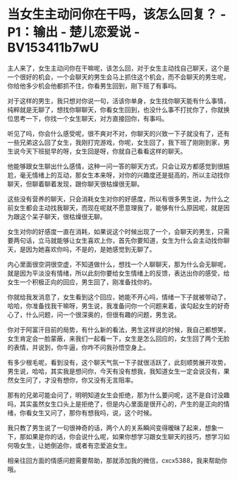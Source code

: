 # 当女生主动问你在干吗，该怎么回复？ - P1：输出 - 楚儿恋爱说 - BV153411b7wU

主人来了，女生主动问你在干嘛呢，该怎么回，对于女生主动找自己聊天，这个是一个很好的机会，一个会聊天的男生会马上抓住这个机会，而不会聊天的男生呢，你给他多少机会他都抓不住，你看男生回到，刚下班了有事吗。

对于这样的男生，我只想对你说一句，活该你单身，女生找你聊天能有什么事情，纯粹就是无聊了，想找你聊聊天，你看女生回到，也没什么事不打扰你了，你就换位思考一下，你找一个女生聊天，对方直接回你，有事吗。

听见了吗，你会什么感受呢，很不爽对不对，你聊天的兴致一下子就没有了，还有一些兄弟这么回了女生，我刚打完游戏，你呢，女生回了，我下班了刚刚到家，男生说今天下班挺早的呀，女生回是呀，你就自己看看这样的聊天。

他能够跟女生聊出什么感情，这种一问一答的聊天方式，只会让双方都感觉到很尴尬，毫无情绪上的互动，那女生本来呀，对你的兴趣度还是挺高的，所以主动找你聊天，但聊着聊着发现，跟你聊天很枯燥很无聊。

这些没有营养的聊天，只会消耗女生对你的好感度，所以有很多男生说，为什么之前女生都会主动找我聊天，而现在呢就不愿意理我了，能够有什么原因呢，就是因为跟这个呆子聊天，很枯燥很无聊。

女生对你的好感度一直在消耗，如果说这个时候出现了一个，会聊天的男生，只需要两句话，立马就能够让女生喜欢上你，首先你要知道，女生为什么会主动找你聊天，是因为她喜欢你吗，不是的，是她感觉到无聊了。

内心里面很空洞很空虚，不知道做什么，想找一个人聊聊天，那为什么会无聊呢，就是因为平淡没有情绪，所以此刻你要给女生情绪上的反馈，表达出你的感受，给女生一个积极正向的回应，男生回了，刚准备找你的。

你就给我发消息了，女生看到这个回应，她能不开心吗，情绪一下子就被带动了，哈哈，你准备找我干嘛呀，男生说，我准备问你一个问题来着，诶勾起女生的好奇心了，什么问题，问一个很深奥的，但很有趣的问题，男生说。

你对于阿富汗目前的局势，有什么新的看法，男生这样说的时候，我自己都想笑，女生肯定会一脸蒙蔽，来我们一起看一下，女生是怎么回应的，女生回了两个无脸的表情，并说到，你牛逼，你咋不问我孙悟空身上。

有多少根毛呢，看到没有，这个聊天气氛一下子就很活跃了，此刻顺势展开攻势，男生说，哈哈，其实我是想问你，今天有没有想我，我知道女生一定会说没有，果然女生问了，才没有想你，你又没有无言阻率。

那有的兄弟可能会问了，明明知道女生会拒绝，那为什么要问呢，这不是自讨没趣吗，其实虽然女生口头上是拒绝了，但是内心里面是很开心的，产生的是正向的情绪，你看女生又问了，那你有想我吗，说，这个时候。

我只教了男生说了一句很神奇的话，两个人的关系瞬间变得暧昧了起来，想象一下，那如果是你的话，你会说什么呢，如果你想学习跟女生聊天的技巧，想学习如何吸女生，让她倒追你，或者有恋爱追女生。

相亲往回方面的情感问题需要帮助，那就添加我的微信，cxcx5388，我来帮助你哦。